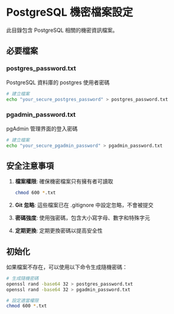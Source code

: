 # PostgreSQL 機密檔案設定

此目錄包含 PostgreSQL 相關的機密資訊檔案。

## 必要檔案

### postgres_password.txt
PostgreSQL 資料庫的 postgres 使用者密碼

```bash
# 建立檔案
echo "your_secure_postgres_password" > postgres_password.txt
```

### pgadmin_password.txt
pgAdmin 管理界面的登入密碼

```bash
# 建立檔案
echo "your_secure_pgadmin_password" > pgadmin_password.txt
```

## 安全注意事項

1. **檔案權限**: 確保機密檔案只有擁有者可讀取
   ```bash
   chmod 600 *.txt
   ```

2. **Git 忽略**: 這些檔案已在 .gitignore 中設定忽略，不會被提交

3. **密碼強度**: 使用強密碼，包含大小寫字母、數字和特殊字元

4. **定期更換**: 定期更換密碼以提高安全性

## 初始化

如果檔案不存在，可以使用以下命令生成隨機密碼：

```bash
# 生成隨機密碼
openssl rand -base64 32 > postgres_password.txt
openssl rand -base64 32 > pgadmin_password.txt

# 設定適當權限
chmod 600 *.txt
```